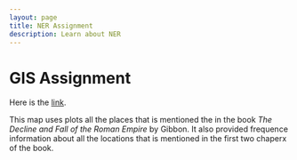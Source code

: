 ```yaml
---
layout: page
title: NER Assignment
description: Learn about NER
---
```


# GIS Assignment
Here is the [link](https://fieldmaps.arcgis.app/?itemID=7e1215709b4844adb6b0a3b96856c9d8&referenceContext=open&portalURL=https%3A%2F%2FTuftsGIS.maps.arcgis.com).

This map uses plots all the places that is mentioned the in the book *The Decline and Fall of the Roman Empire* by Gibbon. It also provided frequence information about all the locations that is mentioned in the first two chaperx of the book. 